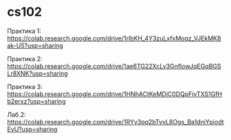 # cs102
Практика 1: https://colab.research.google.com/drive/1rlbKH_4Y3zuLxfxMoqz_VJEkMK8ak-U5?usp=sharing

Практика 2: https://colab.research.google.com/drive/1ae6TG22XcLv3GnfIowJqEGqBGSLr8XNK?usp=sharing

Практика 3: https://colab.research.google.com/drive/1HNhACtKeMDiC0DQpFivTXS1GfHb2erxz?usp=sharing

Лаб.2: https://colab.research.google.com/drive/1RYy3pq2bTvvL8Ogs_Ba1dniYpiodtEvU?usp=sharing 
